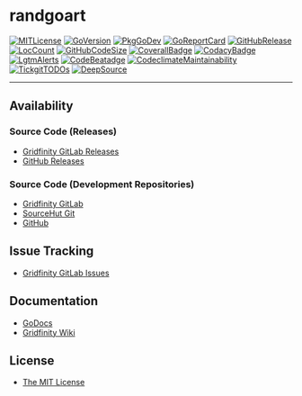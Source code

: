 # randgoart

[![MITLicense](https://img.shields.io/badge/License-MIT-blue.svg)](https://github.com/gridfinity/randgoart/blob/master/LICENSE)
[![GoVersion](https://img.shields.io/github/go-mod/go-version/gridfinity/randgoart.svg)](https://github.com/gridfinity/randgoart/blob/master/go.mod)
[![PkgGoDev](https://pkg.go.dev/badge/github.com/gridfinity/randgoart)](https://pkg.go.dev/github.com/gridfinity/randgoart)
[![GoReportCard](https://goreportcard.com/badge/github.com/gridfinity/randgoart)](https://goreportcard.com/report/github.com/gridfinity/randgoart)
[![GitHubRelease](https://img.shields.io/github/release/gridfinity/randgoart.svg)](https://github.com/gridfinity/randgoart/releases/)
[![LocCount](https://img.shields.io/tokei/lines/github/gridfinity/randgoart.svg)](https://github.com/XAMPPRocky/tokei)
[![GitHubCodeSize](https://img.shields.io/github/languages/code-size/gridfinity/randgoart.svg)](https://github.com/gridfinity/randgoart)
[![CoverallBadge](https://coveralls.io/repos/github/gridfinity/randgoart/badge.svg?branch=master)](https://coveralls.io/github/gridfinity/randgoart?branch=master)
[![CodacyBadge](https://api.codacy.com/project/badge/Grade/1554a9e30cff45aa80635c1e00dafa9e)](https://app.codacy.com/gh/gridfinity/randgoart)
[![LgtmAlerts](https://img.shields.io/lgtm/alerts/g/gridfinity/randgoart.svg?logo=lgtm&logoWidth=18)](https://lgtm.com/projects/g/gridfinity/randgoart/alerts/)
[![CodeBeatadge](https://codebeat.co/badges/ff68217a-76ec-467c-8ecd-c49c4491c6ae)](https://codebeat.co/projects/github-com-gridfinity-randgoart-master)
[![CodeclimateMaintainability](https://api.codeclimate.com/v1/badges/bbc4379b8c69ca2693e6/maintainability)](https://codeclimate.com/github/gridfinity/randgoart/maintainability)
[![TickgitTODOs](https://img.shields.io/endpoint?url=https://api.tickgit.com/badge?repo=github.com/gridfinity/randgoart)](https://www.tickgit.com/browse?repo=github.com/gridfinity/randgoart)
[![DeepSource](https://deepsource.io/gh/gridfinity/randgoart.svg/?label=active+issues)](https://deepsource.io/gh/gridfinty/randgoart/?ref=repository-badge)

--------------------------

## Availability

### Source Code (Releases)

- [Gridfinity GitLab Releases](https://gitlab.gridfinity.com/go/randgoart/-/releases/)
- [GitHub Releases](https://github.com/gridfinity/randgoart/releases/)

### Source Code (Development Repositories)

- [Gridfinity GitLab](https://gitlab.gridfinity.com/go/randgoart)
- [SourceHut Git](https://git.sr.ht/~trn/randgoart)
- [GitHub](https://github.com/gridfinity/randgoart)

## Issue Tracking

- [Gridfinity GitLab Issues](https://gitlab.gridfinity.com/go/randgoart/-/issues)

## Documentation

- [GoDocs](https://go.gridfinity.dev/doc?randgoart)
- [Gridfinity Wiki](https://wiki.gridfinity.com/wiki?name=randgoart)

## License

- [The MIT License](https://gitlab.gridfinity.com/go/randgoart/-/blob/master/LICENSE)
